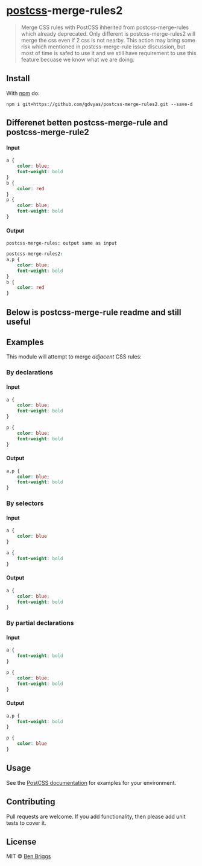 # [postcss][postcss]-merge-rules2

> Merge CSS rules with PostCSS ihherited from postcss-merge-rules which already deprecated. Only different is postcss-merge-rules2 will merge the css even if 2 css is not nearby. This action may bring some risk which mentioned in postcss-merge-rule issue discussion, but most of time is safed to use it and we still have requirement to use this feature becuase we know what we are doing.


## Install

With [npm](https://npmjs.org/package/postcss-merge-rules2) do:

```
npm i git+https://github.com/gdvyas/postcss-merge-rules2.git --save-d
```

## Differenet betten postcss-merge-rule and postcss-merge-rule2
#### Input
```css
a {
    color: blue;
    font-weight: bold
}
b {
    color: red
}
p {
    color: blue;
    font-weight: bold
}
```

#### Output
    postcss-merge-rules: output same as input

```css
postcss-merge-rules2: 
a,p {
    color: blue;
    font-weight: bold
}
b {
    color: red
}
```

## Below is postcss-merge-rule readme and still useful

## Examples

This module will attempt to merge *adjacent* CSS rules:

### By declarations

#### Input

```css
a {
    color: blue;
    font-weight: bold
}

p {
    color: blue;
    font-weight: bold
}
```

#### Output

```css
a,p {
    color: blue;
    font-weight: bold
}
```

### By selectors

#### Input

```css
a {
    color: blue
}

a {
    font-weight: bold
}
```

#### Output

```css
a {
    color: blue;
    font-weight: bold
}
```

### By partial declarations

#### Input

```css
a {
    font-weight: bold
}

p {
    color: blue;
    font-weight: bold
}
```

#### Output

```css
a,p {
    font-weight: bold
}

p {
    color: blue
}
```

## Usage

See the [PostCSS documentation](https://github.com/postcss/postcss#usage) for
examples for your environment.

## Contributing

Pull requests are welcome. If you add functionality, then please add unit tests
to cover it.

## License

MIT © [Ben Briggs](http://beneb.info)

[ci]:      https://travis-ci.org/ben-eb/postcss-merge-rules
[deps]:    https://gemnasium.com/ben-eb/postcss-merge-rules
[npm]:     http://badge.fury.io/js/postcss-merge-rules
[postcss]: https://github.com/postcss/postcss
